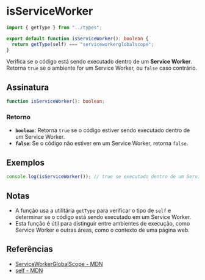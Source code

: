 # isServiceWorker

```typescript
import { getType } from "../types";

export default function isServiceWorker(): boolean {
  return getType(self) === "serviceworkerglobalscope";
}
```

Verifica se o código está sendo executado dentro de um **Service Worker**. Retorna `true` se o ambiente for um Service Worker, ou `false` caso contrário.

## Assinatura

```typescript
function isServiceWorker(): boolean;
```

### Retorno

- **`boolean`**: Retorna `true` se o código estiver sendo executado dentro de um Service Worker.
- **`false`**: Se o código não estiver em um Service Worker, retorna `false`.

## Exemplos

```typescript
console.log(isServiceWorker()); // true se executado dentro de um Service Worker
```

## Notas

- A função usa a utilitária `getType` para verificar o tipo de `self` e determinar se o código está sendo executado em um Service Worker.
- Esta função é útil para distinguir entre ambientes de execução, como Service Worker e outras áreas, como o contexto de uma página web.

## Referências

- [ServiceWorkerGlobalScope - MDN](https://developer.mozilla.org/en-US/docs/Web/API/ServiceWorkerGlobalScope)
- [self - MDN](https://developer.mozilla.org/en-US/docs/Web/API/Window/self)